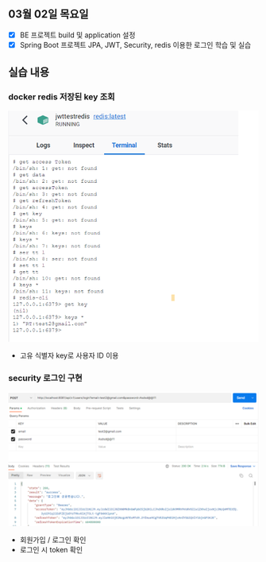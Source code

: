 ## 03월 02일 목요일  
- [x] BE 프로젝트 build 및 application 설정
- [x] Spring Boot 프로젝트 JPA, JWT, Security, redis 이용한 로그인 학습 및 실습

## 실습 내용

### docker redis 저장된 key 조회
![alt text](./img/redis.png)
- 고유 식별자 key로 사용자 ID 이용
### security 로그인 구현
![alt text](./img/redis2.png)
- 회원가입 / 로그인 확인 
- 로그인 시 token 확인